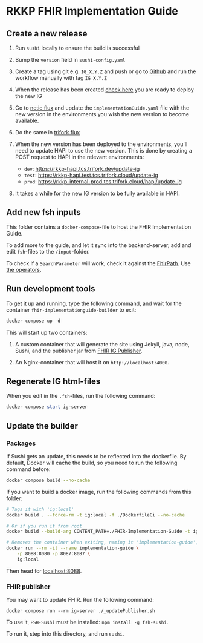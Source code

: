 # RKKP FHIR Implementation Guide

## Create a new release

1. Run `sushi` locally to ensure the build is successful
1. Bump the `version` field in `sushi-config.yaml`
1. Create a tag using git e.g. `IG_X.Y.Z` and push or go to [Github](https://github.com/trifork/FHIR-Questions/actions/workflows/fhirImplementationGuide-CI.yml) and run the workflow manually with tag `IG_X.Y.Z`
1. When the release has been created [check here](https://github.com/trifork/FHIR-Questions/releases) you are ready to deploy the new IG
1. Go to [netic flux](https://github.com/neticdk-k8s/rkkp-indberetning-flux/tree/main/deploy) and update the `implementationGuide.yaml` file with the new version in the environments you wish the new version to become available.
1. Do the same in [trifork flux](https://github.com/trifork/rkkp-indberetning-flux/tree/main/dev)
1. When the new version has been deployed to the environments, you'll need to update HAPI to use the new version. This is done by creating a POST request to HAPI in the relevant environments:
   * `dev`: <https://rkkp-hapi.tcs.trifork.dev/update-ig>
   * `test`: <https://rkkp-hapi.test.tcs.trifork.cloud/update-ig>
   * `prod`: <https://rkkp-internal-prod.tcs.trifork.cloud/hapi/update-ig>

1. It takes a while for the new IG version to be fully available in HAPI.

## Add new fsh inputs

This folder contains a `docker-compose`-file to host the FHIR Implementation Guide.

To add more to the guide, and let it sync into the backend-server, add and edit `fsh`-files to the `/input`-folder.

To check if a `SearchParameter` will work, check it against the [FhirPath](https://hl7.github.io/fhirpath.js/).
Use [the operators](https://build.fhir.org/ig/HL7/FHIRPath/).

## Run development tools

To get it up and running, type the following command, and wait for the container `fhir-implementationguide-builder` to exit:

``` powershell
docker compose up -d
```

This will start up two containers:

1. A custom container that will generate the site using Jekyll, java, node, Sushi, and the publisher.jar from [FHIR IG Publisher](https://github.com/HL7/fhir-ig-publisher).

2. An Nginx-container that will host it on `http://localhost:4000`.

## Regenerate IG html-files

When you edit in the `.fsh`-files, run the following command:

``` powershell
docker compose start ig-server
```

## Update the builder

### Packages

If Sushi gets an update, this needs to be reflected into the dockerfile.
By default, Docker will cache the build, so you need to run the following command before:

```bash
docker compose build --no-cache
```

If you want to build a docker image, run the following commands from this folder:

```bash
# Tags it with 'ig:local'
docker build . --force-rm -t ig:local -f ./DockerfileCi --no-cache

# Or if you run it from root
docker build --build-arg CONTENT_PATH=./FHIR-Implementation-Guide -t ig:local -f ./FHIR-Implementation-Guide/DockerfileCi .

# Removes the container when exiting, naming it 'implementation-guide', running on port 8088
docker run --rm -it --name implementation-guide \
    -p 8088:8080 -p 8087:8087 \
    ig:local
```

Then head for [localhost:8088](http://localhost:8088).

### FHIR publisher

You may want to update FHIR.
Run the following command:

```docker powershell
docker compose run --rm ig-server ./_updatePublisher.sh
```

To use it, `FSH-Sushi` must be installed: `npm install -g fsh-sushi`.

To run it, step into this directory, and run `sushi`.
